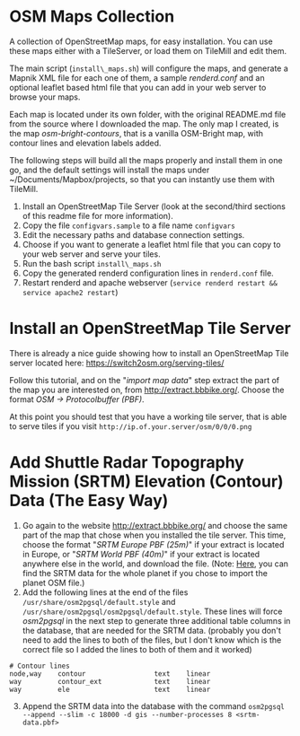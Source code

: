 # OSM Maps Collection
A collection of OpenStreetMap maps, for easy installation. You can use these maps either with a TileServer, or load them on TileMill and edit them.

The main script (`install\_maps.sh`) will configure the maps, and generate a Mapnik XML file for each one of them, a sample *renderd.conf* and an optional leaflet based
html file that you can add in your web server to browse your maps.

Each map is located under its own folder, with the original README.md file from the source where I downloaded the map.
The only map I created, is the map *osm-bright-contours*, that is a vanilla OSM-Bright map, with contour lines and elevation labels added.

The following steps will build all the maps properly and install them in one go, and the default settings will install the maps
under ~/Documents/Mapbox/projects, so that you can instantly use them with TileMill.

1. Install an OpenStreetMap Tile Server (look at the second/third sections of this readme file for more information).
2. Copy the file `configvars.sample` to a file name `configvars`
3. Edit the necessary paths and database connection settings.
4. Choose if you want to generate a leaflet html file that you can copy
   to your web server and serve your tiles.
5. Run the bash script `install\_maps.sh`
6. Copy the generated renderd configuration lines in `renderd.conf` file.
7. Restart renderd and apache webserver (`service renderd restart && service apache2 restart`)

# Install an OpenStreetMap Tile Server

There is already a nice guide showing how to install an OpenStreetMap Tile server located here: https://switch2osm.org/serving-tiles/

Follow this tutorial, and on the "*import map data*" step extract the part of the map you are interested on, from http://extract.bbbike.org/. Choose the format *OSM -> Protocolbuffer (PBF)*.

At this point you should test that you have a working tile server, that is able to serve tiles if you visit `http://ip.of.your.server/osm/0/0/0.png`

# Add Shuttle Radar Topography Mission (SRTM) Elevation (Contour) Data (The Easy Way)

1. Go again to the website http://extract.bbbike.org/ and choose the same part of the map that chose when you installed the tile server. This time, choose the format "*SRTM Europe PBF (25m)*" if your extract is located in Europe, or "*SRTM World PBF (40m)*" if your extract is located anywhere else in the world, and download the file. (Note: [Here](http://download.bbbike.org/osm/planet/srtm/), you can find the SRTM data for the whole planet if you chose to import the planet OSM file.)
2. Add the following lines at the end of the files `/usr/share/osm2pgsql/default.style` and `/usr/share/osm2pgsql/osm2pgsql/default.style`. These lines will force *osm2pgsql* in the next step to generate three additional table columns in the database, that are needed for the SRTM data. (probably you don't need to add the lines to both of the files, but I don't know which is the correct file so I added the lines to both of them and it worked)
```
# Contour lines
node,way    contour                 text    linear
way         contour_ext             text    linear
way         ele                     text    linear
``` 
3. Append the SRTM data into the database with the command `osm2pgsql --append --slim -c 18000 -d gis --number-processes 8 <srtm-data.pbf>`
